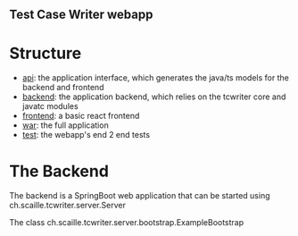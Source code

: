 ## Test Case Writer webapp

# Structure
 * [api](api): the application interface, which generates the java/ts models for the backend and frontend
 * [backend](backend): the application backend, which relies on the tcwriter core and javatc modules
 * [frontend](frontend): a basic react frontend
 * [war](war): the full application
 * [test](test): the webapp's end 2 end tests 
 
 
# The Backend
The backend is a SpringBoot web application that can be started using ch.scaille.tcwriter.server.Server

The class ch.scaille.tcwriter.server.bootstrap.ExampleBootstrap
